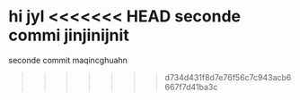 hi jyl
<<<<<<< HEAD
seconde commi
jinjinijnit
=======
seconde commit
maqincghuahn
>>>>>>> d734d431f8d7e76f56c7c943acb6667f7d41ba3c

